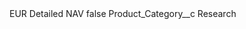 <?xml version="1.0" encoding="UTF-8"?>
<CustomMetadata xmlns="http://soap.sforce.com/2006/04/metadata" xmlns:xsi="http://www.w3.org/2001/XMLSchema-instance" xmlns:xsd="http://www.w3.org/2001/XMLSchema">
    <label>EUR Detailed NAV</label>
    <protected>false</protected>
    <values>
        <field>Product_Category__c</field>
        <value xsi:type="xsd:string">Research</value>
    </values>
</CustomMetadata>
